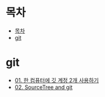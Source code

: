# 목차
- [목차](#목차)
- [git](#git)

# git

- [01. 한 컴퓨터에 깃 계정 2개 사용하기](01.ssh)
- [02. SourceTree and git](02.source_tree)